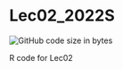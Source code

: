 # Lec02_2022S
![GitHub code size in bytes](https://img.shields.io/github/languages/code-size/ishii-futoshi/Lec02_2022S)

R code for Lec02

